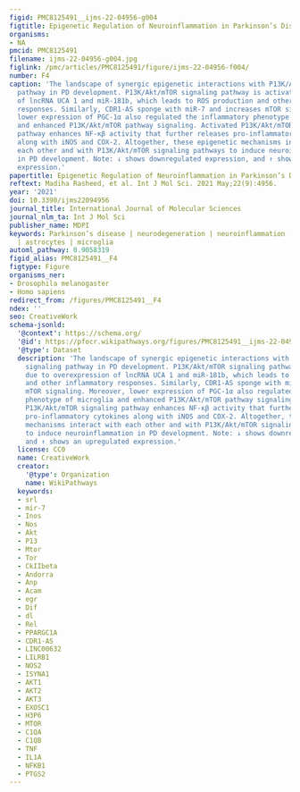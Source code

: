 ```yaml
---
figid: PMC8125491__ijms-22-04956-g004
figtitle: Epigenetic Regulation of Neuroinflammation in Parkinson’s Disease
organisms:
- NA
pmcid: PMC8125491
filename: ijms-22-04956-g004.jpg
figlink: /pmc/articles/PMC8125491/figure/ijms-22-04956-f004/
number: F4
caption: 'The landscape of synergic epigenetic interactions with P13K/Akt/mTOR signaling
  pathway in PD development. P13K/Akt/mTOR signaling pathway is activated due to overexpression
  of lncRNA UCA 1 and miR-181b, which leads to ROS production and other inflammatory
  responses. Similarly, CDR1-AS sponge with miR-7 and increases mTOR signaling. Moreover,
  lower expression of PGC-1α also regulated the inflammatory phenotype of microglia
  and enhanced P13K/Akt/mTOR pathway signaling. Activated P13K/Akt/mTOR signaling
  pathway enhances NF-κβ activity that further releases pro-inflammatory cytokines
  along with iNOS and COX-2. Altogether, these epigenetic mechanisms interact with
  each other and with P13K/Akt/mTOR signaling pathways to induce neuroinflammation
  in PD development. Note: ↓ shows downregulated expression, and ↑ shows an upregulated
  expression.'
papertitle: Epigenetic Regulation of Neuroinflammation in Parkinson’s Disease.
reftext: Madiha Rasheed, et al. Int J Mol Sci. 2021 May;22(9):4956.
year: '2021'
doi: 10.3390/ijms22094956
journal_title: International Journal of Molecular Sciences
journal_nlm_ta: Int J Mol Sci
publisher_name: MDPI
keywords: Parkinson’s disease | neurodegeneration | neuroinflammation | epigenetics
  | astrocytes | microglia
automl_pathway: 0.9058319
figid_alias: PMC8125491__F4
figtype: Figure
organisms_ner:
- Drosophila melanogaster
- Homo sapiens
redirect_from: /figures/PMC8125491__F4
ndex: ''
seo: CreativeWork
schema-jsonld:
  '@context': https://schema.org/
  '@id': https://pfocr.wikipathways.org/figures/PMC8125491__ijms-22-04956-g004.html
  '@type': Dataset
  description: 'The landscape of synergic epigenetic interactions with P13K/Akt/mTOR
    signaling pathway in PD development. P13K/Akt/mTOR signaling pathway is activated
    due to overexpression of lncRNA UCA 1 and miR-181b, which leads to ROS production
    and other inflammatory responses. Similarly, CDR1-AS sponge with miR-7 and increases
    mTOR signaling. Moreover, lower expression of PGC-1α also regulated the inflammatory
    phenotype of microglia and enhanced P13K/Akt/mTOR pathway signaling. Activated
    P13K/Akt/mTOR signaling pathway enhances NF-κβ activity that further releases
    pro-inflammatory cytokines along with iNOS and COX-2. Altogether, these epigenetic
    mechanisms interact with each other and with P13K/Akt/mTOR signaling pathways
    to induce neuroinflammation in PD development. Note: ↓ shows downregulated expression,
    and ↑ shows an upregulated expression.'
  license: CC0
  name: CreativeWork
  creator:
    '@type': Organization
    name: WikiPathways
  keywords:
  - srl
  - mir-7
  - Inos
  - Nos
  - Akt
  - P13
  - Mtor
  - Tor
  - CkIIbeta
  - Andorra
  - Anp
  - Acam
  - egr
  - Dif
  - dl
  - Rel
  - PPARGC1A
  - CDR1-AS
  - LINC00632
  - LILRB1
  - NOS2
  - ISYNA1
  - AKT1
  - AKT2
  - AKT3
  - EXOSC1
  - H3P6
  - MTOR
  - C1QA
  - C1QB
  - TNF
  - IL1A
  - NFKB1
  - PTGS2
---
```

